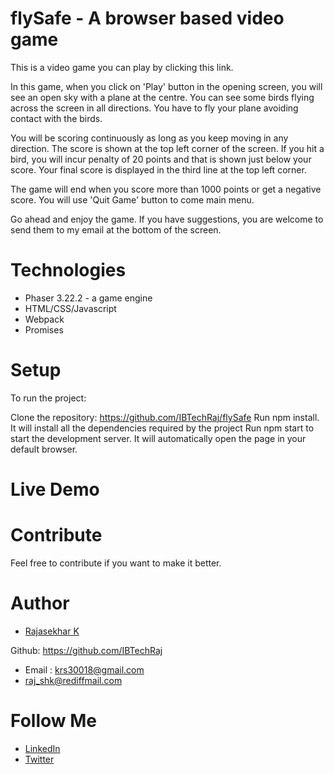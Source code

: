 
# flySafe - A browser based video game

This is a video game you can play by clicking this link.

In this game, when you click on 'Play' button in the opening screen, you will see an open sky with a plane at the centre.  You can see some birds flying across the screen in all directions. You have to fly your plane avoiding contact with the birds.

You will be scoring continuously as long as you keep moving in any direction. The score is shown at the top left corner of the screen.  If you hit a bird, you will incur penalty of 20 points and that is shown just below your score.  Your final score is displayed in the third line at the top left corner.

The game will end when you score more than 1000 points or get a negative score.  You will use 'Quit Game' button to come main menu.

Go ahead and enjoy the game.  If you have suggestions, you are welcome to send them to my email at the bottom of the screen.


# Technologies

- Phaser 3.22.2 - a game engine
- HTML/CSS/Javascript
- Webpack
- Promises

# Setup
To run the project:

Clone the repository: https://github.com/IBTechRaj/flySafe
Run npm install. It will install all the dependencies required by the project
Run npm start to start the development server. It will automatically open the page in your default browser.

# Live Demo

# Contribute
Feel free to contribute if you want to make it better.

# Author
* [Rajasekhar K ](https://github.com/IBTechRaj)

Github: https://github.com/IBTechRaj
* Email : krs30018@gmail.com 
* raj_shk@rediffmail.com

# Follow Me

* [LinkedIn](https://www.linkedin.com/in/rajkatakamsetty/)
* [Twitter](https://twitter.com/IBTechRaj)